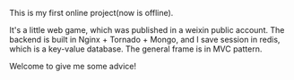 This is my first online project(now is offline).

It's a little web game, which was published in a weixin public account.
The backend is built in Nginx + Tornado + Mongo, and I save session in redis, which is a key-value database.
The general frame is in MVC pattern.

Welcome to give me some advice!
